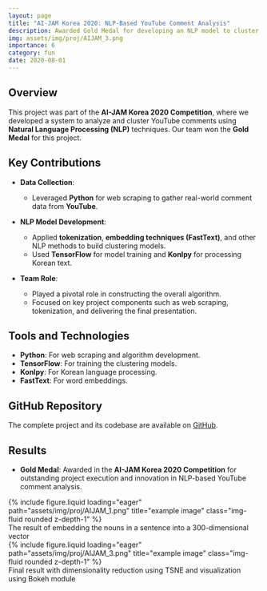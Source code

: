 ```yaml
---
layout: page
title: "AI-JAM Korea 2020: NLP-Based YouTube Comment Analysis"
description: Awarded Gold Medal for developing an NLP model to cluster real-world YouTube comments
img: assets/img/proj/AIJAM_3.png
importance: 6
category: fun
date: 2020-08-01
---
```


## Overview

This project was part of the **AI-JAM Korea 2020 Competition**, where we developed a system to analyze and cluster YouTube comments using **Natural Language Processing (NLP)** techniques. Our team won the **Gold Medal** for this project.

## Key Contributions

- **Data Collection**:
  - Leveraged **Python** for web scraping to gather real-world comment data from **YouTube**.
- **NLP Model Development**:

  - Applied **tokenization**, **embedding techniques (FastText)**, and other NLP methods to build clustering models.
  - Used **TensorFlow** for model training and **Konlpy** for processing Korean text.

- **Team Role**:
  - Played a pivotal role in constructing the overall algorithm.
  - Focused on key project components such as web scraping, tokenization, and delivering the final presentation.

## Tools and Technologies

- **Python**: For web scraping and algorithm development.
- **TensorFlow**: For training the clustering models.
- **Konlpy**: For Korean language processing.
- **FastText**: For word embeddings.

## GitHub Repository

The complete project and its codebase are available on [GitHub](https://github.com/ottlseo/AI-JAM_KOREA_2020).

## Results

- **Gold Medal**: Awarded in the **AI-JAM Korea 2020 Competition** for outstanding project execution and innovation in NLP-based YouTube comment analysis.

<div class="row">
    <div class="col-sm mt-3 mt-md-0">
        {% include figure.liquid loading="eager" path="assets/img/proj/AIJAM_1.png" title="example image" class="img-fluid rounded z-depth-1" %}
    </div>
</div>
<div class="caption">
    The result of embedding the nouns in a sentence into a 300-dimensional vector
</div>

<div class="row">
    <div class="col-sm mt-3 mt-md-0">
        {% include figure.liquid loading="eager" path="assets/img/proj/AIJAM_3.png" title="example image" class="img-fluid rounded z-depth-1" %}
    </div>
</div>
<div class="caption">
    Final result with dimensionality reduction using TSNE and visualization using Bokeh module
</div>
